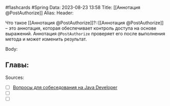 #flashcards #Spring 
Data: 2023-08-23 13:58
Title: [[Аннотация @PostAuthorize]]
Alias:
Header:

Что такое [[Аннотация @PostAuthorize]]?::[[Аннотация @PostAuthorize]] – это аннотация, которая обеспечивает контроль доступа на основе выражений. Аннотация `@PostAuthorize` проверяет его после выполнения метода и может изменить результат.
<!--SR:!2023-11-03,10,230-->



Body:





Главы:
-


Sources:
- [ ] [Вопросы для собеседования на Java Developer](https://github.com/enhorse/java-interview/blob/master/README.md#%D0%9E%D0%9E%D0%9F)
- [ ] []()
- [ ] []()
